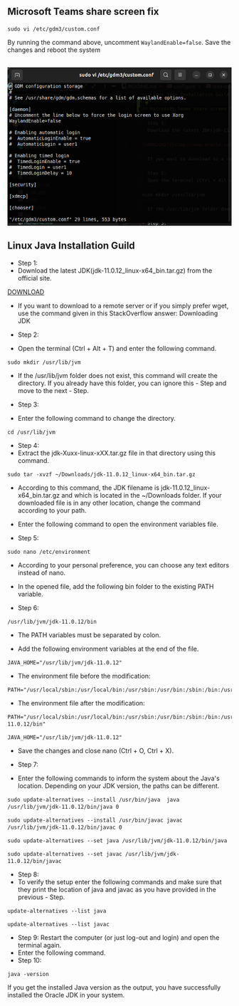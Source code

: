 ## Microsoft Teams share screen fix

```shell
sudo vi /etc/gdm3/custom.conf
```

By running the command above, uncomment `WaylandEnable=false`. Save the changes and reboot the system<br><br>

![Example](images/img.png)

## Linux Java Installation Guild

- Step 1:
- Download the latest JDK(jdk-11.0.12_linux-x64_bin.tar.gz) from the official site.

[DOWNLOAD](https://www.oracle.com/java/technologies/javase-jdk11-downloads.html)

- If you want to download to a remote server or if you simply prefer wget, use the command given in this StackOverflow answer: Downloading JDK

- Step 2:
- Open the terminal (Ctrl + Alt + T) and enter the following command.

````
sudo mkdir /usr/lib/jvm
````

- If the /usr/lib/jvm folder does not exist, this command will create the directory. If you already have this folder, you can ignore this - Step and move to the
  next - Step.

- Step 3:
- Enter the following command to change the directory.

````
cd /usr/lib/jvm
````

- Step 4:
- Extract the jdk-Xuxx-linux-xXX.tar.gz file in that directory using this command.

````
sudo tar -xvzf ~/Downloads/jdk-11.0.12_linux-x64_bin.tar.gz
````

- According to this command, the JDK filename is jdk-11.0.12_linux-x64_bin.tar.gz and which is located in the ~/Downloads folder. If your downloaded file is in
  any other location, change the command according to your path.

- Enter the following command to open the environment variables file.
- Step 5:

````
sudo nano /etc/environment
````

- According to your personal preference, you can choose any text editors instead of nano.

- In the opened file, add the following bin folder to the existing PATH variable.

- Step 6:

````
/usr/lib/jvm/jdk-11.0.12/bin
````

- The PATH variables must be separated by colon.

- Add the following environment variables at the end of the file.

````
JAVA_HOME="/usr/lib/jvm/jdk-11.0.12"
````

- The environment file before the modification:

````
PATH="/usr/local/sbin:/usr/local/bin:/usr/sbin:/usr/bin:/sbin:/bin:/usr/games:/usr/local/games"
````

- The environment file after the modification:

````
PATH="/usr/local/sbin:/usr/local/bin:/usr/sbin:/usr/bin:/sbin:/bin:/usr/games:/usr/local/games:/usr/lib/jvm/jdk-11.0.12/bin"
````

````
JAVA_HOME="/usr/lib/jvm/jdk-11.0.12"
````

- Save the changes and close nano (Ctrl + O, Ctrl + X).

- Step 7:
- Enter the following commands to inform the system about the Java's location. Depending on your JDK version, the paths can be different.

````
sudo update-alternatives --install /usr/bin/java  java /usr/lib/jvm/jdk-11.0.12/bin/java 0
````

````
sudo update-alternatives --install /usr/bin/javac javac /usr/lib/jvm/jdk-11.0.12/bin/javac 0
````

````
sudo update-alternatives --set java /usr/lib/jvm/jdk-11.0.12/bin/java
````

````
sudo update-alternatives --set javac /usr/lib/jvm/jdk-11.0.12/bin/javac
````

- Step 8:
- To verify the setup enter the following commands and make sure that they print the location of java and javac as you have provided in the previous - Step.

````
update-alternatives --list java
````

```` 
update-alternatives --list javac
````

- Step 9:
  Restart the computer (or just log-out and login) and open the terminal again.
- Enter the following command.
- Step 10:

````
java -version
````

If you get the installed Java version as the output, you have successfully installed the Oracle JDK in your system.
